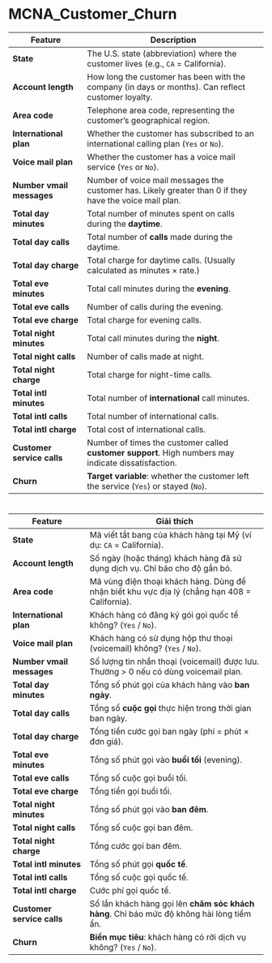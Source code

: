 # MCNA_Customer_Churn
| Feature                    | Description                                                                                             |
| -------------------------- | ------------------------------------------------------------------------------------------------------- |
| **State**                  | The U.S. state (abbreviation) where the customer lives (e.g., `CA` = California).                       |
| **Account length**         | How long the customer has been with the company (in days or months). Can reflect customer loyalty.      |
| **Area code**              | Telephone area code, representing the customer’s geographical region.                                   |
| **International plan**     | Whether the customer has subscribed to an international calling plan (`Yes` or `No`).                   |
| **Voice mail plan**        | Whether the customer has a voice mail service (`Yes` or `No`).                                          |
| **Number vmail messages**  | Number of voice mail messages the customer has. Likely greater than 0 if they have the voice mail plan. |
| **Total day minutes**      | Total number of minutes spent on calls during the **daytime**.                                          |
| **Total day calls**        | Total number of **calls** made during the daytime.                                                      |
| **Total day charge**       | Total charge for daytime calls. (Usually calculated as minutes × rate.)                                 |
| **Total eve minutes**      | Total call minutes during the **evening**.                                                              |
| **Total eve calls**        | Number of calls during the evening.                                                                     |
| **Total eve charge**       | Total charge for evening calls.                                                                         |
| **Total night minutes**    | Total call minutes during the **night**.                                                                |
| **Total night calls**      | Number of calls made at night.                                                                          |
| **Total night charge**     | Total charge for night-time calls.                                                                      |
| **Total intl minutes**     | Total number of **international** call minutes.                                                         |
| **Total intl calls**       | Total number of international calls.                                                                    |
| **Total intl charge**      | Total cost of international calls.                                                                      |
| **Customer service calls** | Number of times the customer called **customer support**. High numbers may indicate dissatisfaction.    |
| **Churn**                  | **Target variable**: whether the customer left the service (`Yes`) or stayed (`No`).                    |


#

| Feature                    | Giải thích                                                                                    |
| -------------------------- | --------------------------------------------------------------------------------------------- |
| **State**                  | Mã viết tắt bang của khách hàng tại Mỹ (ví dụ: `CA` = California).                            |
| **Account length**         | Số ngày (hoặc tháng) khách hàng đã sử dụng dịch vụ. Chỉ báo cho độ gắn bó.                    |
| **Area code**              | Mã vùng điện thoại khách hàng. Dùng để nhận biết khu vực địa lý (chẳng hạn 408 = California). |
| **International plan**     | Khách hàng có đăng ký gói gọi quốc tế không? (`Yes` / `No`).                                  |
| **Voice mail plan**        | Khách hàng có sử dụng hộp thư thoại (voicemail) không? (`Yes` / `No`).                        |
| **Number vmail messages**  | Số lượng tin nhắn thoại (voicemail) được lưu. Thường > 0 nếu có dùng voicemail plan.          |
| **Total day minutes**      | Tổng số phút gọi của khách hàng vào **ban ngày**.                                             |
| **Total day calls**        | Tổng số **cuộc gọi** thực hiện trong thời gian ban ngày.                                      |
| **Total day charge**       | Tổng tiền cước gọi ban ngày (phí = phút × đơn giá).                                           |
| **Total eve minutes**      | Tổng số phút gọi vào **buổi tối** (evening).                                                  |
| **Total eve calls**        | Tổng số cuộc gọi buổi tối.                                                                    |
| **Total eve charge**       | Tổng tiền gọi buổi tối.                                                                       |
| **Total night minutes**    | Tổng số phút gọi vào **ban đêm**.                                                             |
| **Total night calls**      | Tổng số cuộc gọi ban đêm.                                                                     |
| **Total night charge**     | Tổng cước gọi ban đêm.                                                                        |
| **Total intl minutes**     | Tổng số phút gọi **quốc tế**.                                                                 |
| **Total intl calls**       | Tổng số cuộc gọi quốc tế.                                                                     |
| **Total intl charge**      | Cước phí gọi quốc tế.                                                                         |
| **Customer service calls** | Số lần khách hàng gọi lên **chăm sóc khách hàng**. Chỉ báo mức độ không hài lòng tiềm ẩn.     |
| **Churn**                  | **Biến mục tiêu**: khách hàng có rời dịch vụ không? (`Yes` / `No`).                           |
